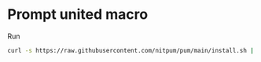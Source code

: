 # Prompt united macro

Run

```bash
curl -s https://raw.githubusercontent.com/nitpum/pum/main/install.sh | sh
```
